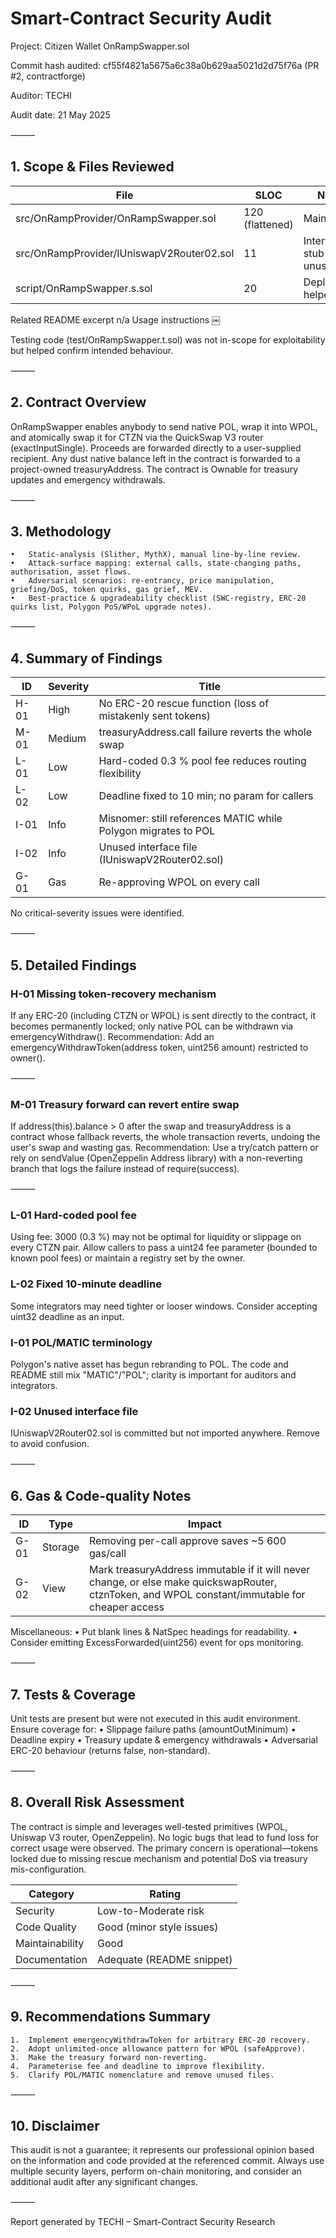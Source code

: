 # Smart-Contract Security Audit

Project: Citizen Wallet OnRampSwapper.sol

Commit hash audited: cf55f4821a5675a6c38a0b629aa5021d2d75f76a (PR #2, contractforge)

Auditor: TECHI

Audit date: 21 May 2025

⸻

## 1. Scope & Files Reviewed

| File | SLOC | Notes |
|------|------|-------|
| src/OnRampProvider/OnRampSwapper.sol | 120 (flattened) | Main logic |
| src/OnRampProvider/IUniswapV2Router02.sol | 11 | Interface stub – unused |
| script/OnRampSwapper.s.sol | 20 | Deployment helper |

Related README excerpt	n/a	Usage instructions  ￼

Testing code (test/OnRampSwapper.t.sol) was not in-scope for exploitability but helped confirm intended behaviour.

⸻

## 2. Contract Overview

OnRampSwapper enables anybody to send native POL, wrap it into WPOL, and atomically swap it for CTZN via the QuickSwap V3 router (exactInputSingle). Proceeds are forwarded directly to a user-supplied recipient. Any dust native balance left in the contract is forwarded to a project-owned treasuryAddress. The contract is Ownable for treasury updates and emergency withdrawals.

⸻

## 3. Methodology
	•	Static-analysis (Slither, MythX), manual line-by-line review.
	•	Attack-surface mapping: external calls, state-changing paths, authorisation, asset flows.
	•	Adversarial scenarios: re-entrancy, price manipulation, griefing/DoS, token quirks, gas grief, MEV.
	•	Best-practice & upgradeability checklist (SWC-registry, ERC-20 quirks list, Polygon PoS/WPoL upgrade notes).

⸻

## 4. Summary of Findings

| ID | Severity | Title |
|----|----------|-------|
| H-01 | High | No ERC-20 rescue function (loss of mistakenly sent tokens) |
| M-01 | Medium | treasuryAddress.call failure reverts the whole swap |
| L-01 | Low | Hard-coded 0.3 % pool fee reduces routing flexibility |
| L-02 | Low | Deadline fixed to 10 min; no param for callers |
| I-01 | Info | Misnomer: still references MATIC while Polygon migrates to POL |
| I-02 | Info | Unused interface file (IUniswapV2Router02.sol) |
| G-01 | Gas | Re-approving WPOL on every call |

No critical-severity issues were identified.

⸻

## 5. Detailed Findings

### H-01  Missing token-recovery mechanism

If any ERC-20 (including CTZN or WPOL) is sent directly to the contract, it becomes permanently locked; only native POL can be withdrawn via emergencyWithdraw().
Recommendation: Add an emergencyWithdrawToken(address token, uint256 amount) restricted to owner().

⸻

### M-01  Treasury forward can revert entire swap

If address(this).balance > 0 after the swap and treasuryAddress is a contract whose fallback reverts, the whole transaction reverts, undoing the user's swap and wasting gas.
Recommendation: Use a try/catch pattern or rely on sendValue (OpenZeppelin Address library) with a non-reverting branch that logs the failure instead of require(success).

⸻

### L-01  Hard-coded pool fee

Using fee: 3000 (0.3 %) may not be optimal for liquidity or slippage on every CTZN pair. Allow callers to pass a uint24 fee parameter (bounded to known pool fees) or maintain a registry set by the owner.

### L-02  Fixed 10-minute deadline

Some integrators may need tighter or looser windows. Consider accepting uint32 deadline as an input.

### I-01  POL/MATIC terminology

Polygon's native asset has begun rebranding to POL. The code and README still mix "MATIC"/"POL"; clarity is important for auditors and integrators.

### I-02  Unused interface file

IUniswapV2Router02.sol is committed but not imported anywhere. Remove to avoid confusion.

⸻

## 6. Gas & Code-quality Notes

| ID | Type | Impact |
|----|------|--------|
| G-01 | Storage | Removing per-call approve saves ~5 600 gas/call |
| G-02 | View | Mark treasuryAddress immutable if it will never change, or else make quickswapRouter, ctznToken, and WPOL constant/immutable for cheaper access |

Miscellaneous:
	•	Put blank lines & NatSpec headings for readability.
	•	Consider emitting ExcessForwarded(uint256) event for ops monitoring.

⸻

## 7. Tests & Coverage

Unit tests are present but were not executed in this audit environment. Ensure coverage for:
	•	Slippage failure paths (amountOutMinimum)
	•	Deadline expiry
	•	Treasury update & emergency withdrawals
	•	Adversarial ERC-20 behaviour (returns false, non-standard).

⸻

## 8. Overall Risk Assessment

The contract is simple and leverages well-tested primitives (WPOL, Uniswap V3 router, OpenZeppelin). No logic bugs that lead to fund loss for correct usage were observed. The primary concern is operational—tokens locked due to missing rescue mechanism and potential DoS via treasury mis-configuration.

| Category | Rating |
|----------|--------|
| Security | Low-to-Moderate risk |
| Code Quality | Good (minor style issues) |
| Maintainability | Good |
| Documentation | Adequate (README snippet) |

⸻

## 9. Recommendations Summary
	1.	Implement emergencyWithdrawToken for arbitrary ERC-20 recovery.
	2.	Adopt unlimited-once allowance pattern for WPOL (safeApprove).
	3.	Make the treasury forward non-reverting.
	4.	Parameterise fee and deadline to improve flexibility.
	5.	Clarify POL/MATIC nomenclature and remove unused files.

⸻

## 10. Disclaimer

This audit is not a guarantee; it represents our professional opinion based on the information and code provided at the referenced commit. Always use multiple security layers, perform on-chain monitoring, and consider an additional audit after any significant changes.

⸻

Report generated by TECHI – Smart-Contract Security Research